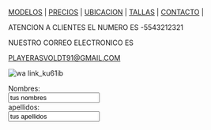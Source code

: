 [MODELOS](./MODELOS.MD) | [PRECIOS](./PRECIOS.MD) | [UBICACION](./UBICACION.MD) | [TALLAS](./TALLAS.MD) | [CONTACTO](./CONTACTO.MD) |

ATENCION A CLIENTES EL NUMERO ES 
  -5543212321
  
  NUESTRO CORREO ELECTRONICO ES 
  
  PLAYERASVOLDT91@GMAIL.COM
  
  
  ![wa link_ku61ib](https://user-images.githubusercontent.com/100168748/158484608-7e0445ac-aa94-4047-81fc-5abbc244a7b9.png)

<form>
  <label for="name">Nombres:</label><br>
  <input type="text" id="lname" name="name" value="tus nombres"><br>
  <label for="lname">apellidos:</label><br>
  <input type="text" id="lname" name="lname" value="tus apellidos"><br>
</form>

